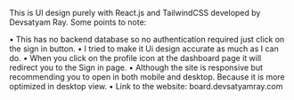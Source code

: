 This is UI design purely with React.js and TailwindCSS developed by Devsatyam Ray.
Some points to note:

•	This has no backend database so no authentication required just click on the sign in button.
•	I tried to make it Ui design accurate as much as I can do.
•	When you click on the profile icon at the dashboard page it will redirect you to the Sign in page.
•	Although the site is responsive but recommending you to open in both mobile and desktop. Because it is more optimized in desktop view.
•	Link to the website: board.devsatyamray.com

